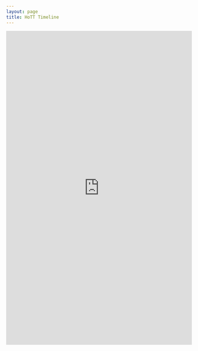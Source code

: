 ```yaml
---
layout: page
title: HoTT Timeline
---
```

<iframe src='https://cdn.knightlab.com/libs/timeline3/latest/embed/index.html?source=1gp3URp23bPfSYMH0y6S12JZbwF-7nC4anb2kppFB5hA&font=Default&lang=en&initial_zoom=2&height=850' width='100%' height='850' webkitallowfullscreen mozallowfullscreen allowfullscreen frameborder='0'></iframe>